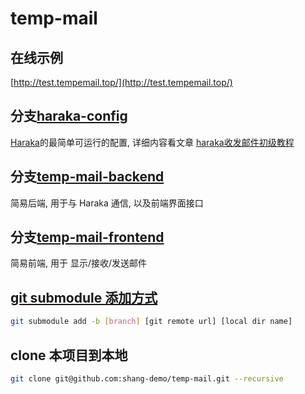 # temp-mail

## 在线示例  
[http://test.tempemail.top/](http://test.tempemail.top/)

## 分支[haraka-config](https://github.com/shang-demo/temp-mail/tree/haraka-config)  
[Haraka](https://github.com/haraka/Haraka)的最简单可运行的配置, 详细内容看文章 [haraka收发邮件初级教程](https://blog.xinshangshangxin.com/2018/02/04/haraka-introduction/)

## 分支[temp-mail-backend](https://github.com/shang-demo/temp-mail/tree/temp-mail-backend)  
简易后端, 用于与 Haraka 通信, 以及前端界面接口

## 分支[temp-mail-frontend](https://github.com/shang-demo/temp-mail/tree/temp-mail-frontend)
简易前端, 用于 显示/接收/发送邮件

## [git submodule 添加方式](https://stackoverflow.com/questions/1777854/git-submodules-specify-a-branch-tag#answer-15782629)
```bash
git submodule add -b [branch] [git remote url] [local dir name]
```

## clone 本项目到本地
```bash
git clone git@github.com:shang-demo/temp-mail.git --recursive
```
